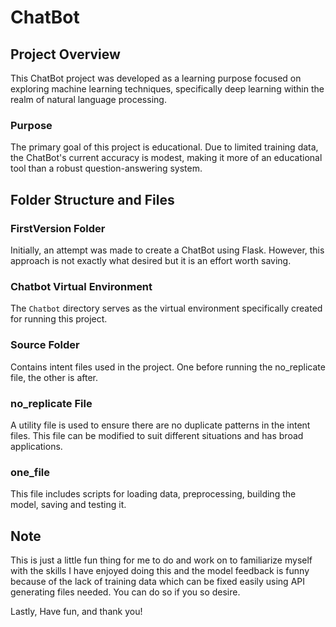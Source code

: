 # ChatBot

## Project Overview
This ChatBot project was developed as a learning purpose focused on exploring machine learning techniques, specifically deep learning within the realm of natural language processing.

### Purpose
The primary goal of this project is educational. Due to limited training data, the ChatBot's current accuracy is modest, making it more of an educational tool than a robust question-answering system.

## Folder Structure and Files

### FirstVersion Folder
Initially, an attempt was made to create a ChatBot using Flask. However, this approach is not exactly what desired but it is an effort worth saving. 

### Chatbot Virtual Environment
The `Chatbot` directory serves as the virtual environment specifically created for running this project.

### Source Folder
Contains intent files used in the project. One before running the no_replicate file, the other is after. 

### no_replicate File
A utility file is used to ensure there are no duplicate patterns in the intent files. This file can be modified to suit different situations and has broad applications. 

### one_file
This file includes scripts for loading data, preprocessing, building the model, saving and testing it.

## Note
This is just a little fun thing for me to do and work on to familiarize myself with the skills I have enjoyed doing this and the model feedback is funny because of the lack of training data which can be fixed easily using API generating files needed. You can do so if you so desire. 

Lastly, 
Have fun, and thank you!